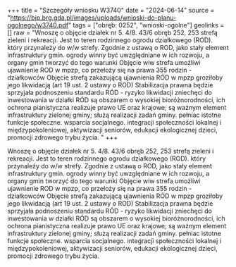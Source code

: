 +++
title = "Szczegóły wniosku W3740"
date = "2024-06-14"
source = "https://bip.brg.gda.pl/images/uploads/wnioski-do-planu-ogolnego/w3740.pdf"
tags = ["obręb: 0252", "wnioski-ogolne"]
geolinks = []
raw = "Wnoszę o objęcie działek nr 5. 4/8. 43/6 obręb 252, 253 strefą zieleni i rekreacji. Jest to teren rodzinnego ogrodu działkowego (ROD). który przynależy do w/w strefy. Zgodnie z ustawą o ROD, jako stały element infrastruktury gmin. ogrody winny być uwzględniane w ich rozwoju, a organy gmin tworzyć do tego warunki Objęcie wiw strefa umożliwi ujawnienie ROD w mpzp, co przełoży się na prawa 355 rodzin - działkowców Objęcie strefą zakazującą ujawnienia RÓD w mpzp groziłoby jego likwidacją (art 19 ust. 2 ustawy o ROD) Stabilizacja prawna będzie sprzyjała podnoszeniu standardu RÓD - ryzyko likwidacji zniechęci do inwestowania w działki RÓD są obszarem o wysokiej bioróżnorodności, ich ochrona pianistyczna realizuje prawo UE oraz krajowe; są ważnym element infrastruktury zielonej gminy; służą realizacji zadań gminy. pełniac istotne funkcje społeczne. wsparcia socjalnego. integracji społeczności lokalnej i międzypokoleniowej, aktywizacji seniorów, edukacji ekologicznej dzieci, promocji zdrowego trybu życia. "
+++

Wnoszę o objęcie działek nr 5. 4/8. 43/6 obręb 252, 253 strefą zieleni i rekreacji. Jest to teren
rodzinnego ogrodu działkowego (ROD). który przynależy do w/w strefy. Zgodnie z ustawą o ROD, jako stały
element infrastruktury gmin. ogrody winny być uwzględniane w ich rozwoju, a organy gmin tworzyć do tego
warunki Objęcie wiw strefa umożliwi ujawnienie ROD w mpzp, co przełoży się na prawa 355 rodzin -
działkowców Objęcie strefą zakazującą ujawnienia RÓD w mpzp groziłoby jego likwidacją (art 19 ust. 2 ustawy
o ROD) Stabilizacja prawna będzie sprzyjała podnoszeniu standardu RÓD - ryzyko likwidacji zniechęci do
inwestowania w działki RÓD są obszarem o wysokiej bioróżnorodności, ich ochrona pianistyczna realizuje
prawo UE oraz krajowe; są ważnym element infrastruktury zielonej gminy; służą realizacji zadań gminy. pełniac
istotne funkcje społeczne. wsparcia socjalnego. integracji społeczności lokalnej i międzypokoleniowej,
aktywizacji seniorów, edukacji ekologicznej dzieci, promocji zdrowego trybu życia.



